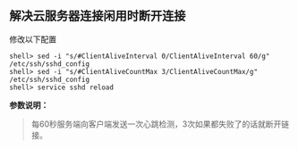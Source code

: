 ## 解决云服务器连接闲用时断开连接



修改以下配置

```shell
shell> sed -i "s/#ClientAliveInterval 0/ClientAliveInterval 60/g" /etc/ssh/sshd_config
shell> sed -i "s/#ClientAliveCountMax 3/ClientAliveCountMax/g" /etc/ssh/sshd_config
shell> service sshd reload
```



**参数说明：**

> 每60秒服务端向客户端发送一次心跳检测，3次如果都失败了的话就断开链接。


